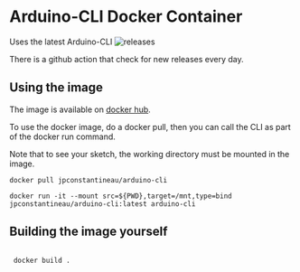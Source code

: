 # Arduino-CLI Docker Container


Uses the latest Arduino-CLI ![releases](https://img.shields.io/github/v/release/arduino/arduino-cli.svg)

There is a github action that check for new releases every day.

## Using the image

The image is available on [docker hub](https://hub.docker.com/repository/docker/jpconstantineau/arduino-cli/general). 

To use the docker image, do a docker pull, then you can call the CLI as part of the docker run command.

Note that to see your sketch, the working directory must be mounted in the image.

```
docker pull jpconstantineau/arduino-cli

docker run -it --mount src=${PWD},target=/mnt,type=bind  jpconstantineau/arduino-cli:latest arduino-cli

```


## Building the image yourself

```

 docker build .

```
